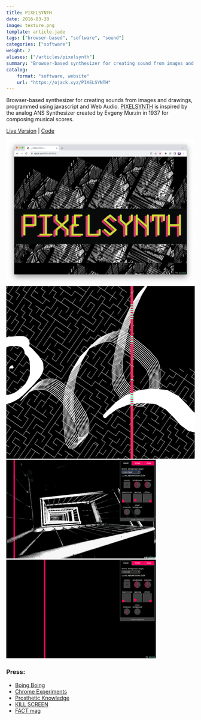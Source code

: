 ```yaml
---
title: PIXELSYNTH
date: 2016-03-30
image: texture.png
template: article.jade
tags: ["browser-based", "software", "sound"]
categories: ["software"]
weight: 2
aliases: ["/articles/pixelsynth"]
summary: "Browser-based synthesizer for creating sound from images and drawings. Inspired by the ANS synthesizer created by Evgeny Murzin in 1937."
catalog:
    format: "software, website"
    url: "https://ojack.xyz/PIXELSYNTH"
---
```




Browser-based synthesizer for creating sounds from images and drawings, programmed using javascript and Web Audio. [PIXELSYNTH](https://ojack.github.io/PIXELSYNTH) is inspired by the analog ANS Synthesizer created by Evgeny Murzin in 1937 for composing musical scores. </br>

[Live Version](https://ojack.github.io/PIXELSYNTH) | [Code](https://github.com/ojack/PIXELSYNTH)

<span class="more"></span>
![splash](title.png)
![splash](close-up.png)
![splash](gif1.gif)
![splash](gif2.gif)


### Press: 
* [Boing Boing](https://boingboing.net/2016/05/19/listen-to-your-images-with-pix.html)
* [Chrome Experiments](https://www.chromeexperiments.com/experiment/pixelsynth)
* [Prosthetic Knowledge](http://prostheticknowledge.tumblr.com/post/144825350966/pixelsynth-musical-webtoy-by-olivia-jack-reads)
* [KILL SCREEN](https://killscreen.com/articles/pixelsynth-composes-songs-pictures/)
* [FACT mag](http://www.factmag.com/2016/05/24/pixelsynth-browser-instrument-turns-images-into-music/)

<!-- ### In the wild -->
<!-- https://melbourne.sciencegallery.com/dark-matters-exhibits/muography -->
